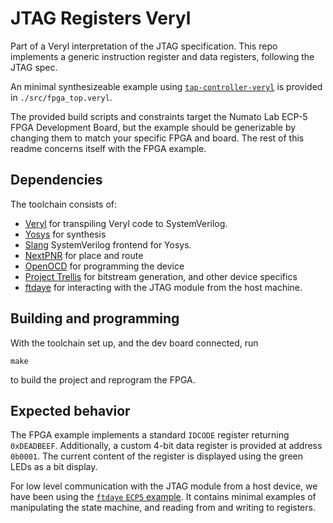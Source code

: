 # JTAG Registers Veryl

Part of a Veryl interpretation of the JTAG specification. This repo implements a generic instruction register and data registers, following the JTAG spec. 

An minimal synthesizeable example using [`tap-controller-veryl`](https://github.com/onsdagens/tap-controller-veryl) is provided in `./src/fpga_top.veryl`.

The provided build scripts and constraints target the Numato Lab ECP-5 FPGA Development Board, but the example should be generizable by changing them to match your specific FPGA and board. The rest of this readme concerns itself with the FPGA example.
## Dependencies

The toolchain consists of:

- [Veryl](https://veryl-lang.org/install/) for transpiling Veryl code to SystemVerilog.
- [Yosys](https://github.com/YosysHQ/yosys?tab=readme-ov-file#building-from-source) for synthesis
- [Slang](https://github.com/MikePopoloski/slang) SystemVerilog frontend for Yosys.
- [NextPNR](https://github.com/YosysHQ/nextpnr?tab=readme-ov-file#getting-started) for place and route
- [OpenOCD](https://openocd.org/pages/getting-openocd.html) for programming the device
- [Project Trellis](https://github.com/YosysHQ/prjtrellis) for bitstream generation, and other device specifics
- [ftdaye](https://github.com/onsdagens/ftdaye/) for interacting with the JTAG module from the host machine.
## Building and programming

With the toolchain set up, and the dev board connected, run 
```
make
```
to build the project and reprogram the FPGA. 

## Expected behavior

The FPGA example implements a standard `IDCODE` register returning `0xDEADBEEF`. Additionally, a custom 4-bit data register is provided at address `0b0001`. The current content of the register is displayed using the green LEDs as a bit display.

For low level communication with the JTAG module from a host device, we have been using the [`ftdaye` `ECP5` example](https://github.com/onsdagens/ftdaye/blob/master/examples/ECP5.rs). It contains minimal examples of manipulating the state machine, and reading from and writing to registers.

